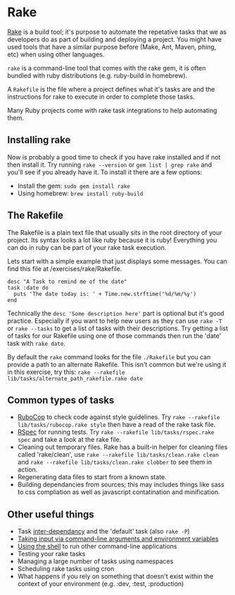 # Rake

[Rake](https://github.com/ruby/rake "Official Rake Github") is a build tool; it's purpose to automate the repetative tasks that we as developers do as part of building and deploying a project. You might have used tools that have a similar purpose before (Make, Ant, Maven, phing, etc) when using other languages.

`rake` is a command-line tool that comes with the rake gem, it is often bundled with ruby distributions (e.g. ruby-build in homebrew).

A `Rakefile` is the file where a project defines what it's tasks are and the instructions for rake to execute in order to complete those tasks.

Many Ruby projects come with rake task integrations to help automating them.

## Installing rake
Now is probably a good time to check if you have rake installed and if not then install it. Try running `rake --version` or `gem list | grep rake` and you'll see if you already have it. To install it there are a few options:
* Install the gem: `sudo gem install rake`
* Using homebrew: `brew install ruby-build`

## The Rakefile
The Rakefile is a plain text file that usually sits in the root directory of your project. Its syntax looks a lot like ruby because it is ruby! Everything you can do in ruby can be part of your rake task execution.

Lets start with a simple example that just displays some messages. You can find this file at /exercises/rake/Rakefile.
```
desc "A Task to remind me of the date"
task :date do
  puts 'The date today is: ' + Time.new.strftime('%d/%m/%y')
end
```

Technically the `desc 'Some description here'` part is optional but it's good practice. Especially if you want to help new users as they can use `rake -T` or `rake --tasks` to get a list of tasks with their descriptions. Try getting a list of tasks for our Rakefile using one of those commands then run the 'date' task with `rake date`.

By default the `rake` command looks for the file `./Rakefile` but you can provide a path to an alternate Rakefile. This isn't common but we're using it in this exercise, try this: `rake --rakefile lib/tasks/alternate_path_rakefile.rake date`

## Common types of tasks
* [RuboCop](https://github.com/bbatsov/rubocop) to check code against style guidelines. Try `rake --rakefile lib/tasks/rubocop.rake style` then have a read of the rake task file.
* [RSpec](https://www.relishapp.com/rspec/rspec-core/docs/command-line/rake-task) for running tests. Try `rake --rakefile lib/tasks/rspec.rake spec` and take a look at the rake file.
* Cleaning out temporary files. Rake has a built-in helper for cleaning files called 'rake/clean', use `rake --rakefile lib/tasks/clean.rake clean` and `rake --rakefile lib/tasks/clean.rake clobber` to see them in action.
* Regenerating data files to start from a known state.
* Building dependancies from sources; this may includes things like sass to css compliation as well as javascript contatination and minification.

## Other useful things
* Task [inter-dependancy](./dependancies.md) and the 'default' task (also `rake -P`)
* [Taking input via command-line arguments and environment variables](./input.md)
* [Using the shell](./shell.md) to run other command-line applications
* Testing your rake tasks
* Managing a large number of tasks using namespaces
* Scheduling rake tasks using cron
* What happens if you rely on something that doesn't exist within the context of your environment (e.g. :dev, :test, :production)
